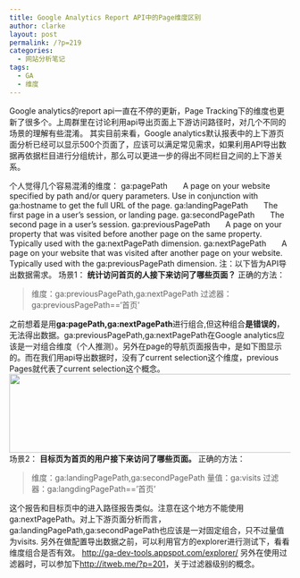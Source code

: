```yaml
---
title: Google Analytics Report API中的Page维度区别
author: clarke
layout: post
permalink: /?p=219
categories:
  - 网站分析笔记
tags:
  - GA
  - 维度
---
```

Google analytics的report api一直在不停的更新，Page Tracking下的维度也更新了很多个。上周群里在讨论利用api导出页面上下游访问路径时，对几个不同的场景的理解有些混淆。 
其实目前来看，Google analytics默认报表中的上下游页面分析已经可以显示500个页面了，应该可以满足常见需求，如果利用API导出数据再依据栏目进行分组统计，那么可以更进一步的得出不同栏目之间的上下游关系。

<!--more-->

个人觉得几个容易混淆的维度： 
ga:pagePath 
&nbsp;&nbsp;&nbsp;&nbsp;&nbsp; A page on your website specified by path and/or query parameters. Use in conjunction with ga:hostname to get the full URL of the page. 
ga:landingPagePath 
&nbsp;&nbsp;&nbsp;&nbsp;&nbsp; The first page in a user&#8217;s session, or landing page. 
ga:secondPagePath 
&nbsp;&nbsp;&nbsp;&nbsp;&nbsp; The second page in a user&#8217;s session. 
ga:previousPagePath 
&nbsp;&nbsp;&nbsp;&nbsp;&nbsp; A page on your property that was visited before another page on the same property. Typically used with the ga:nextPagePath dimension. 
ga:nextPagePath 
&nbsp;&nbsp;&nbsp;&nbsp;&nbsp; A page on your website that was visited after another page on your website. Typically used with the ga:previousPagePath dimension. 
注：以下皆为API导出数据需求。 
场景1： 
**统计访问首页的人接下来访问了哪些页面？** 
正确的方法：  
> 维度：ga:previousPagePath,ga:nextPagePath 
> 过滤器：ga:previousPagePath==‘首页’</blockquote> 
> 
> 之前想着是用**ga:pagePath,ga:nextPagePath**进行组合,但这种组合**是错误的**，无法得出数据。ga:previousPagePath,ga:nextPagePath在Google analytics应该是一对组合维度（个人推测）。另外在page的导航页面报告中，是如下图显示的。而在我们用api导出数据时，没有了current selection这个维度，previous Pages就代表了current selection这个概念。 
> <img src="http://itweb.me/wp-content/uploads/2013/google_analytcis_nav.png" width="587" height="141" /> 
> 场景2： 
> **目标页为首页的用户接下来访问了哪些页面。** 
> 正确的方法：  
> > 维度：ga:landingPagePath,ga:secondPagePath 
> > 量值：ga:visits 
> > 过滤器：ga:langdingPagePath==&#8217;首页&#8217;</blockquote> 
> > 
> > 这个报告和目标页中的进入路径报告类似。注意在这个地方不能使用ga:nextPagePath。对上下游页面分析而言，ga:landingPagePath,ga:secondPagePath也应该是一对固定组合，只不过量值为visits. 
> > 另外在做配置导出数据之前，可以利用官方的explorer进行测试下，看看维度组合是否有效。 
> > <http://ga-dev-tools.appspot.com/explorer/> 
> > 另外在使用过滤器时，可以参加下<http://itweb.me/?p=201>，关于过滤器级别的概念。